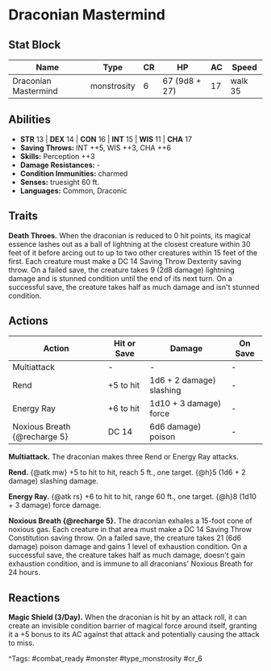 # Draconian Mastermind

## Stat Block

| Name | Type | CR | HP | AC | Speed |
|------|------|----|----|----|-------|
| Draconian Mastermind | monstrosity | 6 | 67 (9d8 + 27) | 17 | walk 35 |

## Abilities

- **STR** 13 | **DEX** 14 | **CON** 16 | **INT** 15 | **WIS** 11 | **CHA** 17
- **Saving Throws:** INT ++5, WIS ++3, CHA ++6  
- **Skills:** Perception ++3  
- **Damage Resistances:** -  
- **Condition Immunities:** charmed  
- **Senses:** truesight 60 ft.  
- **Languages:** Common, Draconic

## Traits

**Death Throes.** When the draconian is reduced to 0 hit points, its magical essence lashes out as a ball of lightning at the closest creature within 30 feet of it before arcing out to up to two other creatures within 15 feet of the first. Each creature must make a DC 14 Saving Throw Dexterity saving throw. On a failed save, the creature takes 9 (2d8 damage) lightning damage and is stunned condition until the end of its next turn. On a successful save, the creature takes half as much damage and isn't stunned condition.


## Actions

| Action | Hit or Save | Damage | On Save |
|--------|--------------|--------|----------|
| Multiattack | - | - | - |
| Rend | +5 to hit | 1d6 + 2 damage) slashing | - |
| Energy Ray | +6 to hit | 1d10 + 3 damage) force | - |
| Noxious Breath {@recharge 5} | DC 14 | 6d6 damage) poison | - |

**Multiattack.** The draconian makes three Rend or Energy Ray attacks.

**Rend.** {@atk mw} +5 to hit to hit, reach 5 ft., one target. {@h}5 (1d6 + 2 damage) slashing damage.

**Energy Ray.** {@atk rs} +6 to hit to hit, range 60 ft., one target. {@h}8 (1d10 + 3 damage) force damage.

**Noxious Breath {@recharge 5}.** The draconian exhales a 15-foot cone of noxious gas. Each creature in that area must make a DC 14 Saving Throw Constitution saving throw. On a failed save, the creature takes 21 (6d6 damage) poison damage and gains 1 level of exhaustion condition. On a successful save, the creature takes half as much damage, doesn't gain exhaustion condition, and is immune to all draconians' Noxious Breath for 24 hours.

## Reactions

**Magic Shield (3/Day).** When the draconian is hit by an attack roll, it can create an invisible condition barrier of magical force around itself, granting it a +5 bonus to its AC against that attack and potentially causing the attack to miss.



^Tags: #combat_ready #monster #type_monstrosity #cr_6